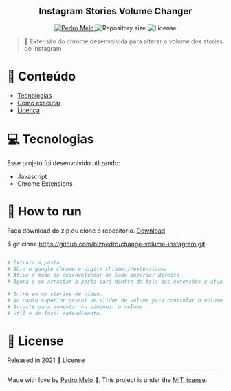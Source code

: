 <div align="center">
<h2>Instagram Stories Volume Changer</h2>
</div>   
<p align="center">	
   <a href="https://www.linkedin.com/in/phenriqmelo/">
      <img alt="Pedro Melo" src="https://img.shields.io/badge/-Pedro Melo-FB250?style=flat&logo=Linkedin&logoColor=white" />
   </a>
  <img alt="Repository size" src="https://img.shields.io/github/repo-size/blzpedro/change-volume-instagram?color=FB250">

  <img alt="License" src="https://img.shields.io/badge/license-MIT-FB250">

</p>

> :rocket: Extensão do chrome desenvolvida para alterar o volume dos stories do instagram


# :pushpin: Conteúdo

* [Tecnologias](#computer-Tecnologias)
* [Como executar](#construction_worker-how-to-run)
* [Licença](#closed_book-license)
  
# :computer: Tecnologias
Esse projeto foi desenvolvido utlizando:

* Javascript
* Chrome Extensions

# :construction_worker: How to run

Faça download do zip ou clone o repositório.
[Download](https://codeload.github.com/blzpedro/change-volume-instagram/zip/refs/heads/main)

$ git clone https://github.com/blzpedro/change-volume-instagram.git

```bash

# Extraia a pasta
# Abra o google chrome e digite chrome://extensions/
# Ative o modo de desenvolvedor no lado superior direito
# Agora é só arrastar a pasta para dentro da tela das extensões e atualizar a página no instagram

# Entre em um stories de vídeo.
# No canto superior possui um slider de volume para controlar o volume dos stories.
# Arraste para aumentar ou diminuir o volume
# Útil e de fácil entendimento.

```

# :closed_book: License

Released in 2021 :closed_book: License

---

Made with love by [Pedro Melo](https://github.com/blzpedro) 🚀.
This project is under the [MIT license](./LICENSE).
